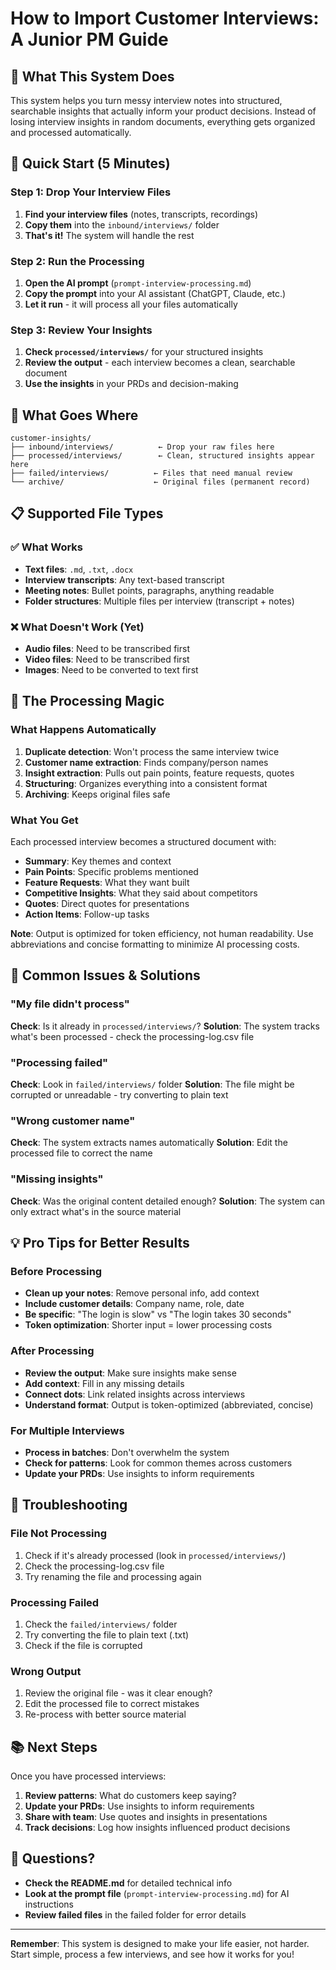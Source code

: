 # How to Import Customer Interviews: A Junior PM Guide

## 🎯 What This System Does

This system helps you turn messy interview notes into structured, searchable insights that actually inform your product decisions. Instead of losing interview insights in random documents, everything gets organized and processed automatically.

## 🚀 Quick Start (5 Minutes)

### Step 1: Drop Your Interview Files
1. **Find your interview files** (notes, transcripts, recordings)
2. **Copy them** into the `inbound/interviews/` folder
3. **That's it!** The system will handle the rest

### Step 2: Run the Processing
1. **Open the AI prompt** (`prompt-interview-processing.md`)
2. **Copy the prompt** into your AI assistant (ChatGPT, Claude, etc.)
3. **Let it run** - it will process all your files automatically

### Step 3: Review Your Insights
1. **Check `processed/interviews/`** for your structured insights
2. **Review the output** - each interview becomes a clean, searchable document
3. **Use the insights** in your PRDs and decision-making

## 📁 What Goes Where

```
customer-insights/
├── inbound/interviews/          ← Drop your raw files here
├── processed/interviews/        ← Clean, structured insights appear here
├── failed/interviews/          ← Files that need manual review
└── archive/                    ← Original files (permanent record)
```

## 📋 Supported File Types

### ✅ What Works
- **Text files**: `.md`, `.txt`, `.docx`
- **Interview transcripts**: Any text-based transcript
- **Meeting notes**: Bullet points, paragraphs, anything readable
- **Folder structures**: Multiple files per interview (transcript + notes)

### ❌ What Doesn't Work (Yet)
- **Audio files**: Need to be transcribed first
- **Video files**: Need to be transcribed first
- **Images**: Need to be converted to text first

## 🔄 The Processing Magic

### What Happens Automatically
1. **Duplicate detection**: Won't process the same interview twice
2. **Customer name extraction**: Finds company/person names
3. **Insight extraction**: Pulls out pain points, feature requests, quotes
4. **Structuring**: Organizes everything into a consistent format
5. **Archiving**: Keeps original files safe

### What You Get
Each processed interview becomes a structured document with:
- **Summary**: Key themes and context
- **Pain Points**: Specific problems mentioned
- **Feature Requests**: What they want built
- **Competitive Insights**: What they said about competitors
- **Quotes**: Direct quotes for presentations
- **Action Items**: Follow-up tasks

**Note**: Output is optimized for token efficiency, not human readability. Use abbreviations and concise formatting to minimize AI processing costs.

## 🚨 Common Issues & Solutions

### "My file didn't process"
**Check**: Is it already in `processed/interviews/`?
**Solution**: The system tracks what's been processed - check the processing-log.csv file

### "Processing failed"
**Check**: Look in `failed/interviews/` folder
**Solution**: The file might be corrupted or unreadable - try converting to plain text

### "Wrong customer name"
**Check**: The system extracts names automatically
**Solution**: Edit the processed file to correct the name

### "Missing insights"
**Check**: Was the original content detailed enough?
**Solution**: The system can only extract what's in the source material

## 💡 Pro Tips for Better Results

### Before Processing
- **Clean up your notes**: Remove personal info, add context
- **Include customer details**: Company name, role, date
- **Be specific**: "The login is slow" vs "The login takes 30 seconds"
- **Token optimization**: Shorter input = lower processing costs

### After Processing
- **Review the output**: Make sure insights make sense
- **Add context**: Fill in any missing details
- **Connect dots**: Link related insights across interviews
- **Understand format**: Output is token-optimized (abbreviated, concise)

### For Multiple Interviews
- **Process in batches**: Don't overwhelm the system
- **Check for patterns**: Look for common themes across customers
- **Update your PRDs**: Use insights to inform requirements

## 🔧 Troubleshooting

### File Not Processing
1. Check if it's already processed (look in `processed/interviews/`)
2. Check the processing-log.csv file
3. Try renaming the file and processing again

### Processing Failed
1. Check the `failed/interviews/` folder
2. Try converting the file to plain text (.txt)
3. Check if the file is corrupted

### Wrong Output
1. Review the original file - was it clear enough?
2. Edit the processed file to correct mistakes
3. Re-process with better source material

## 📚 Next Steps

Once you have processed interviews:
1. **Review patterns**: What do customers keep saying?
2. **Update your PRDs**: Use insights to inform requirements
3. **Share with team**: Use quotes and insights in presentations
4. **Track decisions**: Log how insights influenced product decisions

## 🤔 Questions?

- **Check the README.md** for detailed technical info
- **Look at the prompt file** (`prompt-interview-processing.md`) for AI instructions
- **Review failed files** in the failed folder for error details

---

**Remember**: This system is designed to make your life easier, not harder. Start simple, process a few interviews, and see how it works for you!
